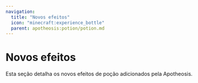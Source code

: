 ```yaml
---
navigation:
  title: "Novos efeitos"
  icon: "minecraft:experience_bottle"
  parent: apotheosis:potion/potion.md
---
```


# Novos efeitos

Esta seção detalha os novos efeitos de poção adicionados pela Apotheosis.

<SubPages />
